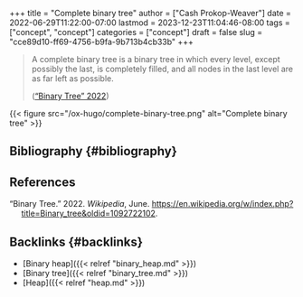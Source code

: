+++
title = "Complete binary tree"
author = ["Cash Prokop-Weaver"]
date = 2022-06-29T11:22:00-07:00
lastmod = 2023-12-23T11:04:46-08:00
tags = ["concept", "concept"]
categories = ["concept"]
draft = false
slug = "cce89d10-ff69-4756-b9fa-9b713b4cb33b"
+++

> A complete binary tree is a binary tree in which every level, except possibly the last, is completely filled, and all nodes in the last level are as far left as possible.
>
> (<a href="#citeproc_bib_item_1">“Binary Tree” 2022</a>)

{{< figure src="/ox-hugo/complete-binary-tree.png" alt="Complete binary tree" >}}


## Bibliography {#bibliography}

## References

<style>.csl-entry{text-indent: -1.5em; margin-left: 1.5em;}</style><div class="csl-bib-body">
  <div class="csl-entry"><a id="citeproc_bib_item_1"></a>“Binary Tree.” 2022. <i>Wikipedia</i>, June. <a href="https://en.wikipedia.org/w/index.php?title=Binary_tree&oldid=1092722102">https://en.wikipedia.org/w/index.php?title=Binary_tree&#38;oldid=1092722102</a>.</div>
</div>



## Backlinks {#backlinks}

-   [Binary heap]({{< relref "binary_heap.md" >}})
-   [Binary tree]({{< relref "binary_tree.md" >}})
-   [Heap]({{< relref "heap.md" >}})
